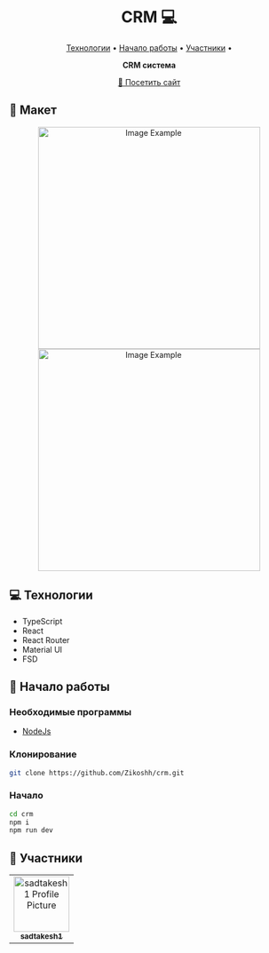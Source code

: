 <h1 align="center" style="font-weight: bold;">CRM 💻</h1>

<p align="center">
  <a href="#tech">Технологии</a> •
  <a href="#started">Начало работы</a> •
  <a href="#colab">Участники</a> •
</p>

<p align="center">
    <b>CRM система</b>
</p>

<p align="center">
     <a href="PROJECT__URL">📱 Посетить сайт</a>
</p>

<h2 id="layout">🎨 Макет</h2>

<p align="center">
    <img src="../.github/example.png" alt="Image Example" width="400px">
    <img src="../.github/example.png" alt="Image Example" width="400px">
</p>

<h2 id="technologies">💻 Технологии</h2>

- TypeScript
- React
- React Router
- Material UI
- FSD

<h2 id="started">🚀 Начало работы</h2>

<h3>Необходимые программы</h3>

- [NodeJs]([https://github.com/](https://nodejs.org/en))

<h3>Клонирование</h3>

```bash
git clone https://github.com/Zikoshh/crm.git
```

<h3>Начало</h3>

```bash
cd crm
npm i
npm run dev
```

<h2 id="colab">🤝 Участники</h2>

<table>
  <tr>
    <td align="center">
      <a href="https://github.com/sadtakesh1">
        <img src="https://avatars.githubusercontent.com/u/126825418?v=4" width="100px;" alt="sadtakesh1 Profile Picture"/><br>
        <sub>
          <b>sadtakesh1</b>
        </sub>
      </a>
    </td>
  </tr>
</table>
